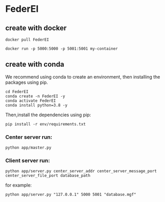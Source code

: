 # FederEI
## create with docker
```
docker pull FederEI
```

```
docker run -p 5000:5000 -p 5001:5001 my-container
```


## create with conda
We recommend using conda to create an environment, then installing the packages using pip.
```
cd FederEI  
conda create -n FederEI -y  
conda activate FederEI  
conda install python=3.8 -y
```
Then,install the dependencies using pip:
```
pip install -r env/requirements.txt
```
### Center server run:
```
python app/master.py 
```
### Client server run:
```
python app/server.py center_server_addr center_server_message_port center_server_file_port database_path
```
for example:
```
python app/server.py "127.0.0.1" 5000 5001 "database.mgf"
```
